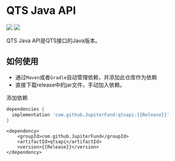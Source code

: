 # QTS Java API

[![](https://jitpack.io/v/JupiterFund/qtsapi.svg)](https://jitpack.io/#JupiterFund/qtsapi)
[![](https://jitci.com/gh/JupiterFund/qtsapi/svg)](https://jitci.com/gh/JupiterFund/qtsapi)

QTS Java API是QTS接口的Java版本。

## 如何使用

* 通过`Maven`或者`Gradle`自动管理依赖，并添加此仓库作为依赖
* 直接下载release中的jar文件，手动加入依赖。

添加依赖

```gradle
dependencies {
  implementation 'com.github.JupiterFund:qtsapi:{{Release}}'
}
```

```maven
<dependency>
    <groupId>com.github.JupiterFund</groupId>
    <artifactId>qtsapi</artifactId>
    <version>{{Release}}</version>
</dependency>
```
